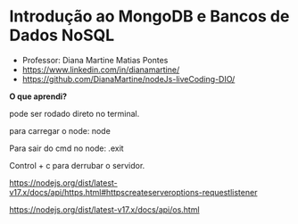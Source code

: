 # Introdução ao MongoDB e Bancos de Dados NoSQL

- Professor: Diana Martine Matias Pontes
- https://www.linkedin.com/in/dianamartine/
- https://github.com/DianaMartine/nodeJs-liveCoding-DIO/



**O que aprendi?**

pode ser rodado direto no terminal.

para carregar o node: node

Para sair do cmd no node: .exit

Control + c para derrubar o servidor.

https://nodejs.org/dist/latest-v17.x/docs/api/https.html#httpscreateserveroptions-requestlistener

https://nodejs.org/dist/latest-v17.x/docs/api/os.html
